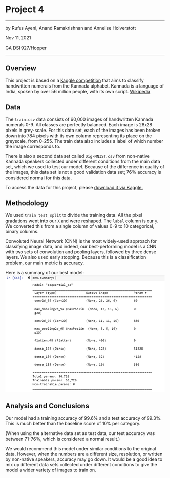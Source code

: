 # Project 4
---
by Rufus Ayeni, Anand Ramakrishnan and Annelise Holverstott

Nov 11, 2021

GA DSI 927/Hopper

---

## Overview

This project is based on a [Kaggle competition](https://www.kaggle.com/c/Kannada-MNIST/overview) that aims to classify handwritten numerals from the Kannada alphabet. Kannada is a language of India, spoken by over 56 million people, with its own script. [Wikipedia](https://en.wikipedia.org/wiki/Kannada#Writing_system)

## Data

The `train.csv` data consists of 60,000 images of handwritten Kannada numerals 0-9. All classes are perfectly balanced. Each image is 28x28 pixels in grey-scale. For this data set, each of the images has been broken down into 784 pixels with its own column representing its place on the greyscale, from 0-255. The train data also includes a label of which number the image corresponds to. 

There is also a second data set called `Dig-MNIST.csv` from non-native Kannada speakers collected under different conditions from the main data set, which we used to test our model. Because of the difference in quality of the images, this data set is not a good validation data set; 76% accuracy is considered normal for this data. 

To access the data for this project, please [download it via Kaggle.](https://www.kaggle.com/c/Kannada-MNIST/data) 

## Methodology

We used `train_test_split` to divide the training data. All the pixel gradations went into our `X` and were reshaped. The `label` column is our `y`. We converted this from a single column of values 0-9 to 10 categorical, binary columns. 

Convoluted Neural Network (CNN) is the most widely-used approach for classifying image data, and indeed, our best-performing model is a CNN with two sets of convolution and pooling layers, followed by three dense layers. We also used early stopping. Because this is a classification problem, our main metric is accuracy. 

Here is a summary of our best model:
<img src="./best_CNN_summary.png" alt="table" width="600"/>

## Analysis and Conclusions

Our model had a training accuracy of 99.6% and a test accuracy of 99.3%. This is much better than the baseline score of 10% per category. 

(When using the alternative data set as test data, our test accuracy was between 71-76%, which is considered a normal result.)

We would recommend this model under similar conditions to the original data. However, when the numbers are a different size, resolution, or written by non-native speakers, accuracy may go down. It would be a good idea to mix up different data sets collected under different conditions to give the model a wider variety of images to train on. 
